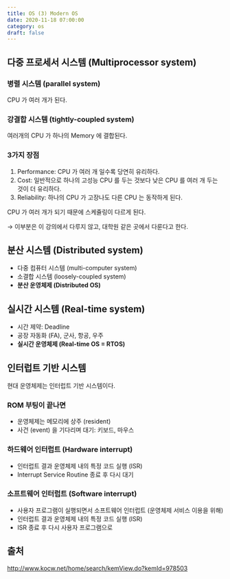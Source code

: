 ```yaml
---
title: OS (3) Modern OS
date: 2020-11-18 07:00:00
category: os
draft: false
---
```


## 다중 프로세서 시스템 (Multiprocessor system)

### 병렬 시스템 (parallel system)

CPU 가 여러 개가 된다.

### 강결합 시스템 (tightly-coupled system)

여러개의 CPU 가 하나의 Memory 에 결합된다.

### 3가지 장점

1. Performance: CPU 가 여러 개 일수록 당연히 유리하다.
2. Cost: 일반적으로 하나의 고성능 CPU 를 두는 것보다 낮은 CPU 를 여러 개 두는 것이 더 유리하다.
3. Reliability: 하나의 CPU 가 고장나도 다른 CPU 는 동작하게 된다.

CPU 가 여러 개가 되기 때문에 스케쥴링이 다르게 된다.

→ 이부분은 이 강의에서 다루지 않고, 대학원 같은 곳에서 다룬다고 한다.

## 분산 시스템 (Distributed system)

- 다중 컴퓨터 시스템 (multi-computer system)
- 소결합 시스템 (loosely-coupled system)
- **분산 운영체제 (Distributed OS)**

## 실시간 시스템 (Real-time system)

- 시간 제약: Deadline
- 공장 자동화 (FA), 군사, 항공, 우주
- **실시간 운영체제 (Real-time OS = RTOS)**

## 인터럽트 기반 시스템

현대 운영체제는 인터럽트 기반 시스템이다.

### ROM 부팅이 끝나면

- 운영체제는 메모리에 상주 (resident)
- 사건 (event) 을 기다리며 대기: 키보드, 마우스

### 하드웨어 인터럽트 (Hardware interrupt)

- 인터럽트 결과 운영체제 내의 특정 코드 실행 (ISR)
- Interrupt Service Routine 종료 후 다시 대기

### 소프트웨어 인터럽트 (Software interrupt)

- 사용자 프로그램이 실행되면서 소프트웨어 인터럽트 (운영체제 서비스 이용을 위해)
- 인터럽트 결과 운영체제 내의 특정 코드 실행 (ISR)
- ISR 종료 후 다시 사용자 프로그램으로

## 출처

http://www.kocw.net/home/search/kemView.do?kemId=978503
